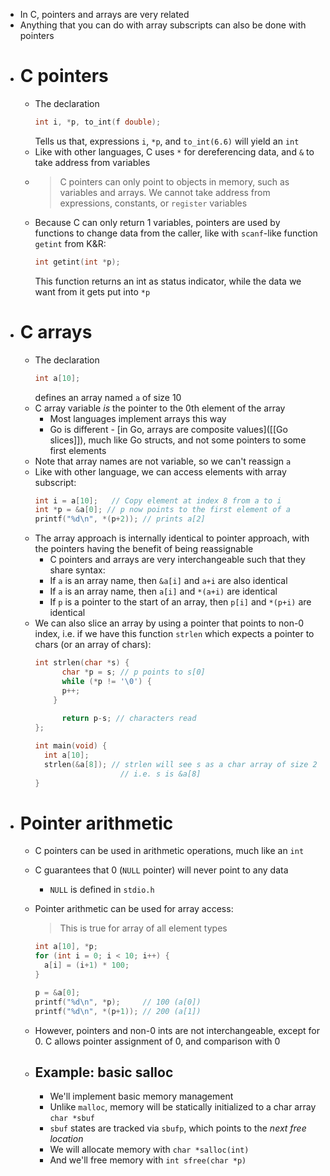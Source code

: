 - In C, pointers and arrays are very related
- Anything that you can do with array subscripts can also be done with pointers
- # C pointers
	- The declaration
	  ```c
	  int i, *p, to_int(f double);
	  ```
	  Tells us that, expressions `i`, `*p`, and `to_int(6.6)` will yield an `int`
	- Like with other languages, C uses `*` for dereferencing data, and `&` to take address from variables
	- > C pointers can only point to objects in memory, such as variables and arrays. We cannot take address from expressions, constants, or `register` variables
	- Because C can only return 1 variables, pointers are used by functions to change data from the caller, like with `scanf`-like function `getint` from K&R:
	  ```c
	  int getint(int *p);
	  ```
	  This function returns an int as status indicator, while the data we want from it gets put into `*p`
- # C arrays
	- The declaration
	  ```c
	  int a[10];
	  ```
	  defines an array  named `a` of size 10
	- C array variable *is* the pointer to the 0th element of the array
		- Most languages implement arrays this way
		- Go is different - [in Go, arrays are composite values]([[Go slices]]), much like Go structs, and not some pointers to some first elements
	- Note that array names are not variable, so we can't reassign `a`
	- Like with other language, we can access elements with array subscript:
	  ```c
	  int i = a[10];   // Copy element at index 8 from a to i
	  int *p = &a[0]; // p now points to the first element of a
	  printf("%d\n", *(p+2)); // prints a[2]
	  ```
	- The array approach is internally identical to pointer approach, with the pointers having the benefit of being reassignable
		- C pointers and arrays are very interchangeable such that they share syntax:
		- If `a` is an array name, then `&a[i]` and `a+i` are also identical
		- If `a` is an array name, then `a[i]` and `*(a+i)` are identical
		- If `p` is a pointer to the start of an array, then `p[i]` and `*(p+i)` are identical
	- We can also slice an array by using a pointer that points to non-0 index, i.e. if we have this function `strlen` which expects a pointer to chars (or an array of chars):
	  ```c
	  int strlen(char *s) {
	    	char *p = s; // p points to s[0]
	    	while (*p != '\0') {
	        p++;
	      }
	    
	    	return p-s; // characters read
	  };
	  
	  int main(void) {
	   	int a[10];
	  	strlen(&a[8]); // strlen will see s as a char array of size 2 [a[8], a[9]]
	                     // i.e. s is &a[8]
	  }
	  ```
- # Pointer arithmetic
	- C pointers can be used in arithmetic operations, much like an `int`
	- C guarantees that 0 (`NULL` pointer) will never point to any data
		- `NULL` is defined in `stdio.h`
	- Pointer arithmetic can be used for array access:
	  
	  > This is true for array of all element types
	  
	  ```c
	  int a[10], *p;
	  for (int i = 0; i < 10; i++) {
	    a[i] = (i+1) * 100;
	  }
	  
	  p = &a[0];
	  printf("%d\n", *p);     // 100 (a[0])
	  printf("%d\n", *(p+1)); // 200 (a[1])
	  ```
	- However, pointers and non-0 ints are not interchangeable, except for 0. C allows pointer assignment of 0, and comparison with 0
	- ## Example: basic salloc
		- We'll implement basic memory management
		- Unlike `malloc`, memory will be statically initialized to a char array `char *sbuf`
		- `sbuf` states are tracked via `sbufp`, which points to the *next free location*
		- We will allocate memory with `char *salloc(int)`
		- And we'll free memory with `int sfree(char *p)`